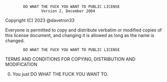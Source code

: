             DO WHAT THE FUCK YOU WANT TO PUBLIC LICENSE
                    Version 2, December 2004

 Copyright (C) 2023 @davetron33

 Everyone is permitted to copy and distribute verbatim or modified
 copies of this license document, and changing it is allowed as long
 as the name is changed.

            DO WHAT THE FUCK YOU WANT TO PUBLIC LICENSE
   TERMS AND CONDITIONS FOR COPYING, DISTRIBUTION AND MODIFICATION

  0. You just DO WHAT THE FUCK YOU WANT TO.